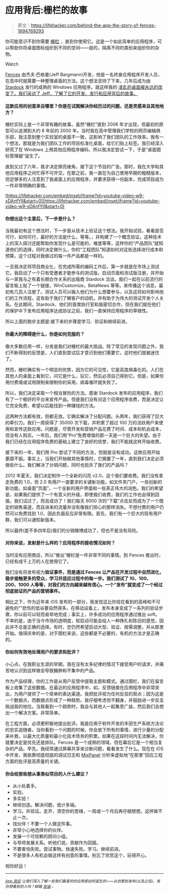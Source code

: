 # 应用背后:栅栏的故事

> 原文：<https://lifehacker.com/behind-the-app-the-story-of-fences-1694769293>

你可能意识不到你需要 [栅栏](http://www.stardock.com/products/fences/) ，直到你使用它。这是一个如此简单的应用程序，可以帮助你将桌面图标组织到不同的空间——是的，隔离不同的类别来组织你的杂物。

Watch

[Fences](https://lifehacker.com/fences-2-0-adds-better-folder-organization-multiple-pa-5950261) 由杰夫·巴格曼(Jeff Bargmann)开发，他是一名终身应用程序开发人员，在高中时就需要一种整理桌面的方法。这个想法坚持了下来，几年后成为由 [Stardock](http://www.stardock.com/) 发行的成熟的 Windows 应用程序。就这样我的 [凌乱的桌面被永远的改变了。我们采访了 Jeff，了解了它的开发、发行和应用背后的故事。](http://lifehacker.com/how-to-design-and-create-a-clean-organized-desktop-5864785)

#### 这款应用的创意来自哪里？你是在试图解决你经历过的问题，还是灵感来自其他地方？

栅栏实际上是一个非常有趣的故事。虽然“栅栏”直到 2006 年才出现，但最初的原型可以追溯到大约 6 年前的 2000 年。当时我在高中管理我们学校的网页编辑俱乐部，我注意到整个实验室的桌面不一致，这影响了我们团队的工作效率。我有一个想法，那就是为我们团队工作的项目标准化桌面，给它们贴上标签。我已经深入研究了在 Windows 上用其他应用程序编码，所以我决定尝试一下，于是“桌面图标管理器”诞生了。

直到又过了六年，我才决定擦亮棱角，接下这个节目的广告。那时，我在大学和其他应用程序之间忙得不可开交。在那之前，我一直在为自己使用早期的粗糙版本，但足够多的人注意到了我桌面上的应用程序，并要求获得一份副本，完成项目成为一件非常明确的事情。

 [https://lifehacker.com/embed/inset/iframe?id=youtube-video-w9-xDAnfYlI&start=0](https://lifehacker.com/embed/inset/iframe?id=youtube-video-w9-xDAnfYlI&start=0) 

#### 你想出这个主意后，下一步是什么？

当我最初有这个想法时，下一步是从技术上验证这个想法。我开始试验，看看是否可行，如何可行，最好的方法是什么，等等。，并构建了一个概念验证。这种技术上的深入探讨还能帮助你发现什么是可能的，难度等等，这样你的“产品团队”就知道他们的选择，同时决定做什么，你的“工程团队”知道如何对这些选择进行成本和预算。这个过程对我做过的每一件产品都是一样的。

一旦我决定将项目商业化，在完成所需的编码工作后，第一步就是在市场上测试它。我启动了一个只有受邀者才能参与的测试版，启动页面和测试版注册，并开始与一家我与之有着长期合作关系的出版商 Stardock 洽谈。我们一起在以前流行的留言板上贴了一个链接，WinCustomize，BetaNews 等等。来传播这个消息，最初有几百人注册了。测试人员可以输入他们为什么想要参与，以及这将如何影响他们的工作流程，这有助于我们了解客户的动机，并有助于为伟大的测试开发个人关系。在此期间，Stardock、他们的首席执行官和我密切合作，但在我们就在他们的保护伞下发布应用程序达成协议之前，我们一直保持应用程序的草根性。

所以上面的跑步主题是:接下来的步骤是学习、验证和继续前进。

#### 你最大的障碍是什么，你是如何克服的？

像大多数应用一样，分发是我们对栅栏的最大挑战。除了常见的发现问题之外，我们不断得到的反馈是，人们直到尝试后才意识到他们需要它，这时他们就被迷住了。

然而，栅栏确实有一个明显的优势，因为它的可见性，它是高度病毒化的。人们在其他人的桌面上看到它，问它是什么，玩它，然后必须自己得到它。但是，如果你用付费墙或试用限制来限制你的采用，病毒循环就失败了。

所以，我们决定采取一个相当冒险的方法。感谢 Stardock 发布的应用程序，我们有了一个极好的平台来宣传产品。但是我们没有对这个应用程序收费，而是决定让它完全免费，希望以后能找到一种赚钱的方法。

这两种方法都有效，但都无效。它确实解决了分配问题。头两年，我们获得了巨大的牵引力。我们一周获得了 35000 次下载，并积累了超过 100 万的活跃用户来使用和宣传这款应用。问题是，尽管开发和营销产品花费了时间、成本和机会成本，但没有人购买。一年后，我们用“Pro”免费增值的那一天是一个巨大的失望。由于我们已经在应用程序免费的基础上建立了良好的信誉，我们不能就这样开始收费。

接下来的一年，我们用 Pro 尝试了不同的方法，但就是没有成功。这款应用开始萎靡不振。事实上，当我们开始做其他事情时，它搁置了一年，直到我们决定必须做些什么。我们解决了分销问题，同时也扼杀了我们的产品吗？

2012 年夏天，我们决定制作一个全新的闪亮 v2.0，这个我们要收费。我们没有拿走免费的 1.0，但 2.0 有用户一直要求的关键新功能，如文件夹门户，一些创新的新功能，如桌面“页面”，一个全新的用户界面和一些真正伟大的润色。我们的希望是，如果我们提供了一个有意义的升级，即使我们收费，我们的工作也会得到回报。我们试过了，而且成功了！我们每天 6000 次的“下载”点击反而成为了一个既定的销售渠道，而且进来的流量并没有像我们担心的那样消失。不想付费的用户仍然可以免费找到 1.0，因此负面反应非常有限。首先，我们有一个巨大的现有用户群，我们可以通知新版本。

所以最终(差不多四年后)我们的分销赌博成功了，但也不是没有风险。

#### 对你来说，发射是什么样的？应用程序的接收情况如何？

当时没有应用商店，所以“推出”栅栏是一件非常不同的事情。到 Fences 推出时，已经有成千上万的人在使用它了。

我们没有将发布视为**验证事件，而是通过 Fences 让产品在开发过程中自然进化，稳步接触更多的受众，学习并适应过程中的每一步。我们测试了 10、100、200、1000 人等等，对我们的方向越来越有信心。一个“发布”就变成了一个经过彻底验证的产品的营销事件。**

相比之下，作为近年来 iOS 发布的一部分，我发现这比你现在看到的高峰和不可避免的“”悲伤的低谷要自然得多。在移动设备上，发布本身变成了一系列的验证步骤，你以前可以轻而易举地完成；事实上，许多成功的应用程序通过推出 soft。不幸的是，由于当今市场的透明度，软启动可能会给人一种挣扎和陈旧的感觉，因此并不总是正确的选择。有时，您仍然希望启动大型、验证、按需调整，并从那里开始。值得庆幸的是，对于围栏来说，这些都是不必要的，有机的方法才是正确的。

#### 你如何有效地处理用户的要求和批评？

小心点。在我职业生涯的早期，我在没有太多纪律的情况下接受用户的请求，并痛苦地认识到这样做会导致臃肿和不集中的产品。

作为产品经理，你的工作是从用户反馈中提取主题和模式。通过围栏，我们在留言板上收集了这些数据。在最近的应用程序中，如，反馈链接在应用程序中非常突出，为用户提供了一个简单的表达渠道。我把批评视为任何反驳的观点；因为这是一个数据点，而数据点形成了一种趋势。我仔细考虑但不翻身，并鼓励进一步反击挑战我的地位。当我看到一个趋势时，我会与其他人一起集思广益，然后我们会想出一个解决方案。非常简单。

在工程方面，必须更积极地提出批评。我是应用于软件开发的丰田生产系统方法论的忠实追随者。当你看到一个问题的时候，你会放下所有的事情，进行少量的分配来补救，以最大化质量和最小化技术债务的积累。如果在这段时间内无法解决，你就要决定是优先还是排队。Fences 是一个成熟的领域，但在幕后它是一个相当复杂的产品。早先，我经常通过屏幕共享来诊断问题，看看发生了什么。现在在 iOS 中开发，我依靠彻底彻底的调试日志和 [MixPanel](https://mixpanel.com/) 分析来虚拟地“在那里”回应工程方面的批评是高质量的关键。

#### 你会给那些想从事类似项目的人什么建议？

*   从小处着手。
*   实验。
*   多实验！
*   继续创造。解决问题，诡计多端。
*   学习。并验证。走开，清空你的思绪，一周或一个月后再仔细想想。这样做不止一次。
*   找伙伴！不要一个人做这件事。
*   非常小心地选择你的伙伴。
*   发展一个可信赖的顾问小组。
*   与导师发展关系。听他们说。贡献作为回报。
*   不要害怕失败。尝试事物。快速失败。学习。继续前进。
*   不是很多人有机会做这样有创意的事情。别忘了欣赏这个，玩得开心。

祝你好运！

* * *

<small></small>*[<small>*App 背后*</small>](http://lifehacker.com/behindtheapp) <small>*让我们深入了解一些我们最喜欢的应用是如何诞生的——从创意到发布(以及之后)。有你想看到的人吗？邮箱*</small> [<small>*安迪*</small>](mailto:andy@lifehacker.com) <small>*。*</small>*